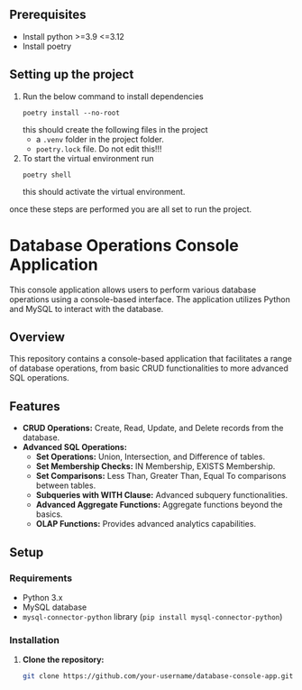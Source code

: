 ## Prerequisites
- Install python >=3.9 <=3.12
- Install poetry

## Setting up the project
1. Run the below command to install dependencies
    ```
    poetry install --no-root
    ```
    this should create the following files in the project
    - a `.venv` folder in the project folder.
    - `poetry.lock` file. Do not edit this!!!
2. To start the virtual environment run
    ```
    poetry shell
    ```
    this should activate the virtual environment.

once these steps are performed you are all set to run the project.

# Database Operations Console Application

This console application allows users to perform various database operations using a console-based interface. The application utilizes Python and MySQL to interact with the database.

## Overview

This repository contains a console-based application that facilitates a range of database operations, from basic CRUD functionalities to more advanced SQL operations.

## Features

- **CRUD Operations:** Create, Read, Update, and Delete records from the database.
- **Advanced SQL Operations:**
  - **Set Operations:** Union, Intersection, and Difference of tables.
  - **Set Membership Checks:** IN Membership, EXISTS Membership.
  - **Set Comparisons:** Less Than, Greater Than, Equal To comparisons between tables.
  - **Subqueries with WITH Clause:** Advanced subquery functionalities.
  - **Advanced Aggregate Functions:** Aggregate functions beyond the basics.
  - **OLAP Functions:** Provides advanced analytics capabilities.

## Setup

### Requirements

- Python 3.x
- MySQL database
- `mysql-connector-python` library (`pip install mysql-connector-python`)

### Installation

1. **Clone the repository:**

   ```bash
   git clone https://github.com/your-username/database-console-app.git